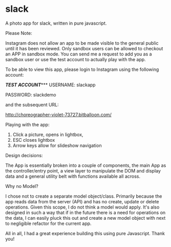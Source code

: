 # slack
A photo app for slack, written in pure javascript.  

Please Note:

Instagram does not allow an app to be made visible to the general public until it has been reviewed. Only sandbox users can be allowed to checkout an APP in sandbox mode. You can send me a request to add you as a sandbox user or use the test account to actually play with the app. 

To be able to view this app, please login to Instagram using the following account: 

***********TEST ACCOUNT**************
USERNAME: slackapp

PASSWORD: slackdemo

and the subsequent URL: 

http://choreographer-violet-73727.bitballoon.com/

Playing with the app:

1. Click a picture, opens in lightbox, 
2. ESC closes lightbox
3. Arrow keys allow for slideshow navigation

Design decisions:

The App is essentially broken into a couple of components, the main App as the controller/entry point, a view layer to manipulate the DOM and display data and a general utility belt with functions available all across. 

Why no Model? 

I chose not to create a separate model object/class. Primarily because the app  reads data from the server (API) and has no
create, update or delete operations. Given this scope, I do not think a model would apply. It's also designed in such a way 
that if in the future there is a need for operations on the data, I can easily pluck this out and create a new model object
with next to negligible refactor for the current app.

All in all, I had a great experience building this using pure Javascript. Thank you! 



